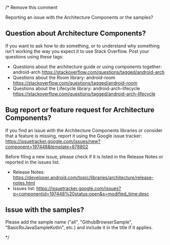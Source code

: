 /* Remove this comment

Reporting an issue with the Architecture Components or the samples?

## Question about Architecture Components? 

If you want to ask how to do something, or to understand why something isn't working the way you expect it to use Stack Overflow. Post your questions using these tags:
* Questions about the architecture guide or using components together: android-arch https://stackoverflow.com/questions/tagged/android-arch
* Questions about the Room library: android-room https://stackoverflow.com/questions/tagged/android-room
* Questions about the Lifecycle library: android-arch-lifecycle https://stackoverflow.com/questions/tagged/android-arch-lifecycle
 

## Bug report or feature request for Architecture Components? 

If you find an issue with the Architecture Components libraries or consider that a feature is missing, report it using the Google issue tracker: https://issuetracker.google.com/issues/new?component=197448&template=878802 

Before filing a new issue, please check if it is listed in the Release Notes or reported in the issues list.
* Release Notes: https://developer.android.com/topic/libraries/architecture/release-notes.html
* Issues list: https://issuetracker.google.com/issues?q=componentid=197448%20status:open&s=modified_time:desc

## Issue with the samples? 

Please add the sample name ("all", "GithubBrowserSample", "BasicRxJavaSampleKotlin", etc.) and include it in the title if it applies.

*/
